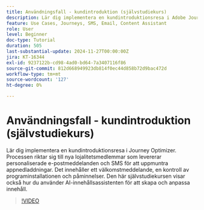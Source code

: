 ```yaml
---
title: Användningsfall - kundintroduktion (självstudiekurs)
description: Lär dig implementera en kundintroduktionsresa i Adobe Journey Optimizer (AJO). ​Processen riktar sig till nya lojalitetsmedlemmar som levererar personaliserade e-postmeddelanden och SMS för att uppmuntra appnedladdningar. ​Det innehåller ett välkomstmeddelande, en kontroll av programinstallationen och påminnelser. ​Den här självstudiekursen visar också hur du använder AI-innehållsassistenten för att skapa och anpassa innehåll.
feature: Use Cases, Journeys, SMS, Email, Content Assistant
role: User
level: Beginner
doc-type: Tutorial
duration: 505
last-substantial-update: 2024-11-27T00:00:00Z
jira: KT-16344
exl-id: 9237122b-cd98-4ad0-bd64-7a3407116f86
source-git-commit: 812d668949923db814f0ec44d858b72d9bac472d
workflow-type: tm+mt
source-wordcount: '127'
ht-degree: 0%

---
```


# Användningsfall - kundintroduktion (självstudiekurs)

Lär dig implementera en kundintroduktionsresa i Journey Optimizer. Processen riktar sig till nya lojalitetsmedlemmar som levererar personaliserade e-postmeddelanden och SMS för att uppmuntra appnedladdningar. &#x200B;Det innehåller ett välkomstmeddelande, en kontroll av programinstallationen och påminnelser. &#x200B;Den här självstudiekursen visar också hur du använder AI-innehållsassistenten för att skapa och anpassa innehåll.

>[!VIDEO](https://video.tv.adobe.com/v/3440654/?learn=on&enablevpops&captions=swe)
